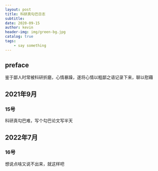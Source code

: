 ```yaml
---
layout: post
title: 科研真勾巴日志
subtitle: 
date: 2020-09-15
author: kevin
header-img: img/green-bg.jpg
catalog: true
tags:
    - say something
---
```




## preface



鉴于鄙人时常被科研折磨，心情暴躁，遂将心情以粗鄙之语记录下来，聊以慰藉





## 2021年9月



### 15号



科研真勾巴难，写个勾巴论文写半天



## 2022年7月



### 16号



想说点啥又说不出来，就这样吧
